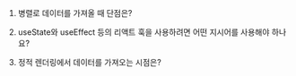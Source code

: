 1. 병렬로 데이터를 가져올 때 단점은?

2. useState와 useEffect 등의 리액트 훅을 사용하려면 어떤 지시어를 사용해야 하나요?

3. 정적 렌더링에서 데이터를 가져오는 시점은?
